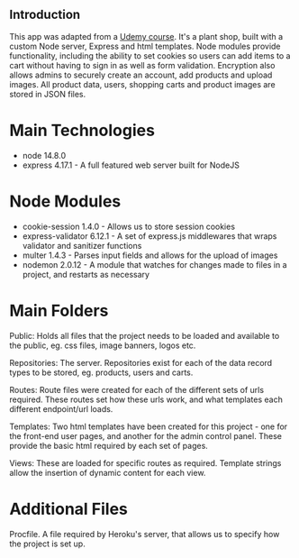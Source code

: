 ## Introduction

This app was adapted from a [Udemy course](https://www.udemy.com/course/javascript-beginners-complete-tutorial/). It's a plant shop, built with a custom Node server, Express and html templates. Node modules provide functionality, including the ability to set cookies so users can add items to a cart without having to sign in as well as form validation. Encryption also allows admins to securely create an account, add products and upload images. All product data, users, shopping carts and product images are stored in JSON files.

# Main Technologies

-  node 14.8.0
-  express 4.17.1 -
   A full featured web server built for NodeJS

# Node Modules

-  cookie-session 1.4.0 -
   Allows us to store session cookies
-  express-validator 6.12.1 -
   A set of express.js middlewares that wraps validator and sanitizer functions
-  multer 1.4.3 -
   Parses input fields and allows for the upload of images
-  nodemon 2.0.12 -
   A module that watches for changes made to files in a project, and restarts as necessary

# Main Folders

Public: Holds all files that the project needs to be loaded and available to the public, eg. css files, image banners, logos etc.

Repositories: The server. Repositories exist for each of the data record types to be stored, eg. products, users and carts.

Routes: Route files were created for each of the different sets of urls required. These routes set how these urls work, and what templates each different endpoint/url loads.

Templates: Two html templates have been created for this project - one for the front-end user pages, and another for the admin control panel. These provide the basic html required by each set of pages.

Views: These are loaded for specific routes as required. Template strings allow the insertion of dynamic content for each view.

# Additional Files

Procfile. A file required by Heroku's server, that allows us to specify how the project is set up.
